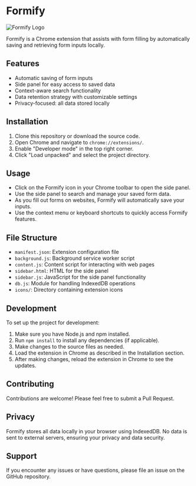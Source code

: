 # Formify

![Formify Logo](media/demo.png)

Formify is a Chrome extension that assists with form filling by automatically saving and retrieving form inputs locally.

## Features

- Automatic saving of form inputs
- Side panel for easy access to saved data
- Context-aware search functionality
- Data retention strategy with customizable settings
- Privacy-focused: all data stored locally

## Installation

1. Clone this repository or download the source code.
2. Open Chrome and navigate to `chrome://extensions/`.
3. Enable "Developer mode" in the top right corner.
4. Click "Load unpacked" and select the project directory.

## Usage

- Click on the Formify icon in your Chrome toolbar to open the side panel.
- Use the side panel to search and manage your saved form data.
- As you fill out forms on websites, Formify will automatically save your inputs.
- Use the context menu or keyboard shortcuts to quickly access Formify features.

## File Structure

- `manifest.json`: Extension configuration file
- `background.js`: Background service worker script
- `content.js`: Content script for interacting with web pages
- `sidebar.html`: HTML for the side panel
- `sidebar.js`: JavaScript for the side panel functionality
- `db.js`: Module for handling IndexedDB operations
- `icons/`: Directory containing extension icons

## Development

To set up the project for development:

1. Make sure you have Node.js and npm installed.
2. Run `npm install` to install any dependencies (if applicable).
3. Make changes to the source files as needed.
4. Load the extension in Chrome as described in the Installation section.
5. After making changes, reload the extension in Chrome to see the updates.

## Contributing

Contributions are welcome! Please feel free to submit a Pull Request.

## Privacy

Formify stores all data locally in your browser using IndexedDB. No data is sent to external servers, ensuring your privacy and data security.

## Support

If you encounter any issues or have questions, please file an issue on the GitHub repository.
